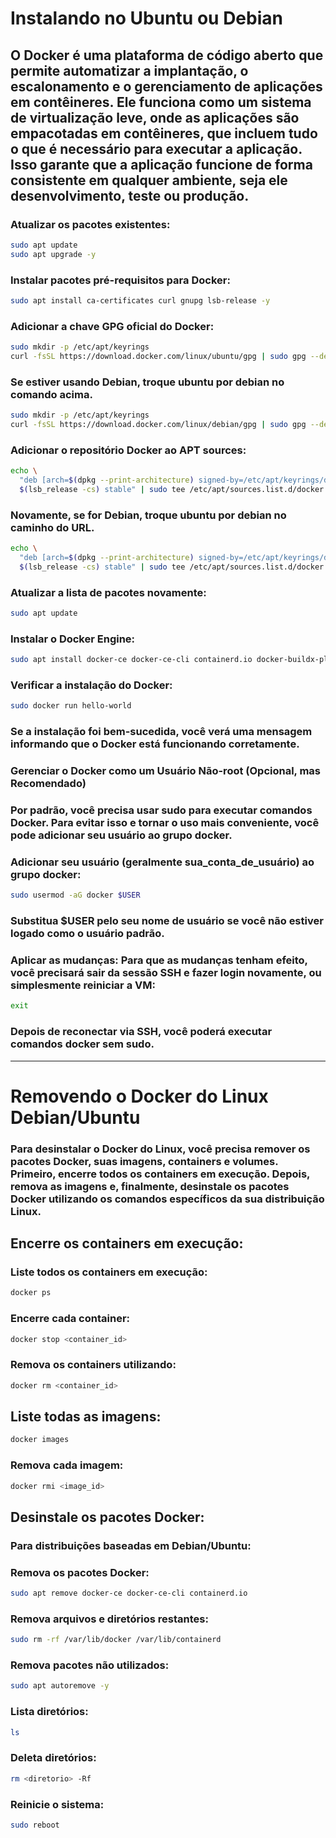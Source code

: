 # Instalando no Ubuntu ou Debian

## O Docker é uma plataforma de código aberto que permite automatizar a implantação, o escalonamento e o gerenciamento de aplicações em contêineres. Ele funciona como um sistema de virtualização leve, onde as aplicações são empacotadas em contêineres, que incluem tudo o que é necessário para executar a aplicação. Isso garante que a aplicação funcione de forma consistente em qualquer ambiente, seja ele desenvolvimento, teste ou produção. 

### Atualizar os pacotes existentes:
````Bash
sudo apt update
sudo apt upgrade -y
````
### Instalar pacotes pré-requisitos para Docker:
````Bash
sudo apt install ca-certificates curl gnupg lsb-release -y
````
### Adicionar a chave GPG oficial do Docker:
````Bash
sudo mkdir -p /etc/apt/keyrings
curl -fsSL https://download.docker.com/linux/ubuntu/gpg | sudo gpg --dearmor -o /etc/apt/keyrings/docker.gpg
````
### Se estiver usando Debian, troque ubuntu por debian no comando acima.
````Bash
sudo mkdir -p /etc/apt/keyrings
curl -fsSL https://download.docker.com/linux/debian/gpg | sudo gpg --dearmor -o /etc/apt/keyrings/docker.gpg
````
### Adicionar o repositório Docker ao APT sources:
````Bash
echo \
  "deb [arch=$(dpkg --print-architecture) signed-by=/etc/apt/keyrings/docker.gpg] https://download.docker.com/linux/ubuntu \
  $(lsb_release -cs) stable" | sudo tee /etc/apt/sources.list.d/docker.list > /dev/null
````
### Novamente, se for Debian, troque ubuntu por debian no caminho do URL.
````Bash
echo \
  "deb [arch=$(dpkg --print-architecture) signed-by=/etc/apt/keyrings/docker.gpg] https://download.docker.com/linux/debian \
  $(lsb_release -cs) stable" | sudo tee /etc/apt/sources.list.d/docker.list > /dev/null
````
### Atualizar a lista de pacotes novamente:
````Bash
sudo apt update
````
### Instalar o Docker Engine:
````Bash
sudo apt install docker-ce docker-ce-cli containerd.io docker-buildx-plugin docker-compose-plugin -y
````
### Verificar a instalação do Docker:
````Bash
sudo docker run hello-world
````
### Se a instalação foi bem-sucedida, você verá uma mensagem informando que o Docker está funcionando corretamente.
### Gerenciar o Docker como um Usuário Não-root (Opcional, mas Recomendado)
### Por padrão, você precisa usar sudo para executar comandos Docker. Para evitar isso e tornar o uso mais conveniente, você pode adicionar seu usuário ao grupo docker.

### Adicionar seu usuário (geralmente sua_conta_de_usuário) ao grupo docker:
````Bash
sudo usermod -aG docker $USER
````
### Substitua $USER pelo seu nome de usuário se você não estiver logado como o usuário padrão.

### Aplicar as mudanças: Para que as mudanças tenham efeito, você precisará sair da sessão SSH e fazer login novamente, ou simplesmente reiniciar a VM:
````Bash
exit
````
### Depois de reconectar via SSH, você poderá executar comandos docker sem sudo.

-------------------------

# Removendo o Docker do Linux Debian/Ubuntu

### Para desinstalar o Docker do Linux, você precisa remover os pacotes Docker, suas imagens, containers e volumes. Primeiro, encerre todos os containers em execução. Depois, remova as imagens e, finalmente, desinstale os pacotes Docker utilizando os comandos específicos da sua distribuição Linux. 

## Encerre os containers em execução:
### Liste todos os containers em execução:
````Bash
docker ps
````
### Encerre cada container:
````Bash
docker stop <container_id>
````
### Remova os containers utilizando:
````Bash
docker rm <container_id>
````
## Liste todas as imagens:
````Bash
docker images
````
### Remova cada imagem:
````Bash
docker rmi <image_id>
````
## Desinstale os pacotes Docker: 
### Para distribuições baseadas em Debian/Ubuntu:
### Remova os pacotes Docker: 
````Bash
sudo apt remove docker-ce docker-ce-cli containerd.io
````
### Remova arquivos e diretórios restantes: 
````Bash
sudo rm -rf /var/lib/docker /var/lib/containerd
````
### Remova pacotes não utilizados:
````Bash
sudo apt autoremove -y
````
### Lista diretórios:
````Bash
ls
````
### Deleta diretórios:
````Bash
rm <diretorio> -Rf
````
### Reinicie o sistema:
````Bash
sudo reboot
````
